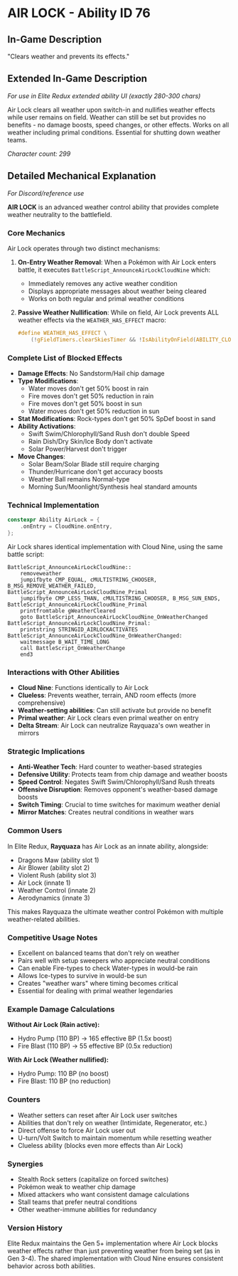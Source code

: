 # AIR LOCK - Ability ID 76

## In-Game Description
"Clears weather and prevents its effects."

## Extended In-Game Description
*For use in Elite Redux extended ability UI (exactly 280-300 chars)*

Air Lock clears all weather upon switch-in and nullifies weather effects while user remains on field. Weather can still be set but provides no benefits - no damage boosts, speed changes, or other effects. Works on all weather including primal conditions. Essential for shutting down weather teams.

*Character count: 299*

## Detailed Mechanical Explanation
*For Discord/reference use*

**AIR LOCK** is an advanced weather control ability that provides complete weather neutrality to the battlefield.

### Core Mechanics
Air Lock operates through two distinct mechanisms:

1. **On-Entry Weather Removal**: When a Pokémon with Air Lock enters battle, it executes `BattleScript_AnnounceAirLockCloudNine` which:
   - Immediately removes any active weather condition
   - Displays appropriate messages about weather being cleared
   - Works on both regular and primal weather conditions

2. **Passive Weather Nullification**: While on field, Air Lock prevents ALL weather effects via the `WEATHER_HAS_EFFECT` macro:
   ```c
   #define WEATHER_HAS_EFFECT \
       (!gFieldTimers.clearSkiesTimer && !IsAbilityOnField(ABILITY_CLOUD_NINE) && !IsAbilityOnField(ABILITY_AIR_LOCK) && !IsAbilityOnField(ABILITY_CLUELESS))
   ```

### Complete List of Blocked Effects
- **Damage Effects**: No Sandstorm/Hail chip damage
- **Type Modifications**: 
  - Water moves don't get 50% boost in rain
  - Fire moves don't get 50% reduction in rain
  - Fire moves don't get 50% boost in sun
  - Water moves don't get 50% reduction in sun
- **Stat Modifications**: Rock-types don't get 50% SpDef boost in sand
- **Ability Activations**: 
  - Swift Swim/Chlorophyll/Sand Rush don't double Speed
  - Rain Dish/Dry Skin/Ice Body don't activate
  - Solar Power/Harvest don't trigger
- **Move Changes**:
  - Solar Beam/Solar Blade still require charging
  - Thunder/Hurricane don't get accuracy boosts
  - Weather Ball remains Normal-type
  - Morning Sun/Moonlight/Synthesis heal standard amounts

### Technical Implementation
```c
constexpr Ability AirLock = {
    .onEntry = CloudNine.onEntry,
};
```

Air Lock shares identical implementation with Cloud Nine, using the same battle script:
```assembly
BattleScript_AnnounceAirLockCloudNine::
	removeweather
	jumpifbyte CMP_EQUAL, cMULTISTRING_CHOOSER, B_MSG_REMOVE_WEATHER_FAILED, BattleScript_AnnounceAirLockCloudNine_Primal
	jumpifbyte CMP_LESS_THAN, cMULTISTRING_CHOOSER, B_MSG_SUN_ENDS, BattleScript_AnnounceAirLockCloudNine_Primal
	printfromtable gWeatherCleared
	goto BattleScript_AnnounceAirLockCloudNine_OnWeatherChanged
BattleScript_AnnounceAirLockCloudNine_Primal:
	printstring STRINGID_AIRLOCKACTIVATES
BattleScript_AnnounceAirLockCloudNine_OnWeatherChanged:
	waitmessage B_WAIT_TIME_LONG
	call BattleScript_OnWeatherChange
	end3
```

### Interactions with Other Abilities
- **Cloud Nine**: Functions identically to Air Lock
- **Clueless**: Prevents weather, terrain, AND room effects (more comprehensive)
- **Weather-setting abilities**: Can still activate but provide no benefit
- **Primal weather**: Air Lock clears even primal weather on entry
- **Delta Stream**: Air Lock can neutralize Rayquaza's own weather in mirrors

### Strategic Implications
- **Anti-Weather Tech**: Hard counter to weather-based strategies
- **Defensive Utility**: Protects team from chip damage and weather boosts
- **Speed Control**: Negates Swift Swim/Chlorophyll/Sand Rush threats
- **Offensive Disruption**: Removes opponent's weather-based damage boosts
- **Switch Timing**: Crucial to time switches for maximum weather denial
- **Mirror Matches**: Creates neutral conditions in weather wars

### Common Users
In Elite Redux, **Rayquaza** has Air Lock as an innate ability, alongside:
- Dragons Maw (ability slot 1)
- Air Blower (ability slot 2) 
- Violent Rush (ability slot 3)
- Air Lock (innate 1)
- Weather Control (innate 2)
- Aerodynamics (innate 3)

This makes Rayquaza the ultimate weather control Pokémon with multiple weather-related abilities.

### Competitive Usage Notes
- Excellent on balanced teams that don't rely on weather
- Pairs well with setup sweepers who appreciate neutral conditions
- Can enable Fire-types to check Water-types in would-be rain
- Allows Ice-types to survive in would-be sun
- Creates "weather wars" where timing becomes critical
- Essential for dealing with primal weather legendaries

### Example Damage Calculations
**Without Air Lock (Rain active):**
- Hydro Pump (110 BP) → 165 effective BP (1.5x boost)
- Fire Blast (110 BP) → 55 effective BP (0.5x reduction)

**With Air Lock (Weather nullified):**
- Hydro Pump: 110 BP (no boost)
- Fire Blast: 110 BP (no reduction)

### Counters
- Weather setters can reset after Air Lock user switches
- Abilities that don't rely on weather (Intimidate, Regenerator, etc.)
- Direct offense to force Air Lock user out
- U-turn/Volt Switch to maintain momentum while resetting weather
- Clueless ability (blocks even more effects than Air Lock)

### Synergies
- Stealth Rock setters (capitalize on forced switches)
- Pokémon weak to weather chip damage
- Mixed attackers who want consistent damage calculations
- Stall teams that prefer neutral conditions
- Other weather-immune abilities for redundancy

### Version History
Elite Redux maintains the Gen 5+ implementation where Air Lock blocks weather effects rather than just preventing weather from being set (as in Gen 3-4). The shared implementation with Cloud Nine ensures consistent behavior across both abilities.